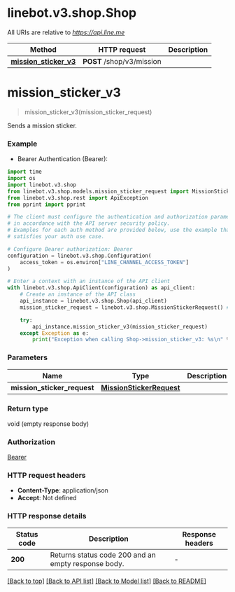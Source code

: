 # linebot.v3.shop.Shop

All URIs are relative to *https://api.line.me*

Method | HTTP request | Description
------------- | ------------- | -------------
[**mission_sticker_v3**](Shop.md#mission_sticker_v3) | **POST** /shop/v3/mission | 


# **mission_sticker_v3**
> mission_sticker_v3(mission_sticker_request)



Sends a mission sticker.

### Example

* Bearer Authentication (Bearer):
```python
import time
import os
import linebot.v3.shop
from linebot.v3.shop.models.mission_sticker_request import MissionStickerRequest
from linebot.v3.shop.rest import ApiException
from pprint import pprint

# The client must configure the authentication and authorization parameters
# in accordance with the API server security policy.
# Examples for each auth method are provided below, use the example that
# satisfies your auth use case.

# Configure Bearer authorization: Bearer
configuration = linebot.v3.shop.Configuration(
    access_token = os.environ["LINE_CHANNEL_ACCESS_TOKEN"]
)

# Enter a context with an instance of the API client
with linebot.v3.shop.ApiClient(configuration) as api_client:
    # Create an instance of the API class
    api_instance = linebot.v3.shop.Shop(api_client)
    mission_sticker_request = linebot.v3.shop.MissionStickerRequest() # MissionStickerRequest | 

    try:
        api_instance.mission_sticker_v3(mission_sticker_request)
    except Exception as e:
        print("Exception when calling Shop->mission_sticker_v3: %s\n" % e)
```


### Parameters

Name | Type | Description  | Notes
------------- | ------------- | ------------- | -------------
 **mission_sticker_request** | [**MissionStickerRequest**](MissionStickerRequest.md)|  | 

### Return type

void (empty response body)

### Authorization

[Bearer](../README.md#Bearer)

### HTTP request headers

 - **Content-Type**: application/json
 - **Accept**: Not defined

### HTTP response details
| Status code | Description | Response headers |
|-------------|-------------|------------------|
**200** | Returns status code 200 and an empty response body. |  -  |

[[Back to top]](#) [[Back to API list]](../README.md#documentation-for-api-endpoints) [[Back to Model list]](../README.md#documentation-for-models) [[Back to README]](../README.md)

